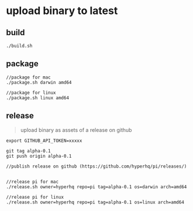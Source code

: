 # upload binary to latest

## build

```
./build.sh
```

## package

```
//package for mac
./package.sh darwin amd64

//package for linux
./package.sh linux amd64
```

## release

> upload binary as assets of a release on github

```
export GITHUB_API_TOKEN=xxxxx

git tag alpha-0.1
git push origin alpha-0.1

//publish release on github (https://github.com/hyperhq/pi/releases/)


//release pi for mac
./release.sh owner=hyperhq repo=pi tag=alpha-0.1 os=darwin arch=amd64

//release pi for linux
./release.sh owner=hyperhq repo=pi tag=alpha-0.1 os=linux arch=amd64 
```